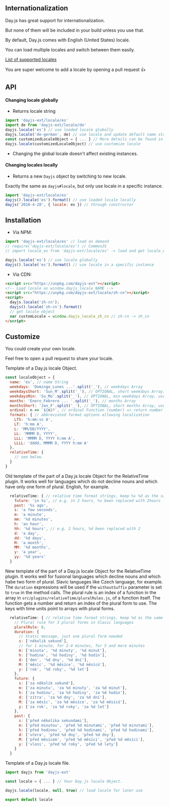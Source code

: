 ## Internationalization

Day.js has great support for internationalization.

But none of them will be included in your build unless you use that.

By default, Day.js comes with English (United States) locale.

You can load multiple locales and switch between them easily.

[List of supported locales](../../src/locale)

You are super welcome to add a locale by opening a pull request :+1:

## API

#### Changing locale globally

* Returns locale string

```js
import 'dayjs-ext/locale/es'
import de from 'dayjs-ext/locale/de'
dayjs.locale('es') // use loaded locale globally
dayjs.locale('de-german', de) // use locale and update default name string
const customizedLocaleObject = { ... } // More details can be found in Customize section below.
dayjs.locale(customizedLocaleObject) // use customize locale
```

* Changing the global locale doesn't affect existing instances.

#### Changing locales locally

* Returns a new `Dayjs` object by switching to new locale.

Exactly the same as `dayjs#locale`, but only use locale in a specific instance.

```js
import 'dayjs-ext/locale/es'
dayjs().locale('es').format() // use loaded locale locally
dayjs('2018-4-28', { locale: es }) // through constructor
```

## Installation

* Via NPM:

```javascript
import 'dayjs-ext/locale/es' // load on demand
// require('dayjs-ext/locale/es') // CommonJS
// import locale_es from 'dayjs-ext/locale/es' -> load and get locale_es locale object

dayjs.locale('es') // use locale globally
dayjs().locale('es').format() // use locale in a specific instance
```

* Via CDN:
```html
<script src="https://unpkg.com/dayjs-ext"></script>
<!-- Load locale as window.dayjs_locale_NAME -->
<script src="https://unpkg.com/dayjs-ext/locale/zh-cn"></script>
<script>
  dayjs.locale('zh-cn');
  dayjs().locale('zh-cn').format()
  // get locale object
  var customLocale = window.dayjs_locale_zh_cn // zh-cn -> zh_cn
</script>
```

## Customize

You could create your own locale.

Feel free to open a pull request to share your locale.

Template of a Day.js locale Object.
```javascript
const localeObject = {
  name: 'es', // name String
  weekdays: 'Domingo_Lunes ...'.split('_'), // weekdays Array
  weekdaysShort: 'Sun_M'.split('_'), // OPTIONAL, short weekdays Array, use first three letters if not provided
  weekdaysMin: 'Su_Mo'.split('_'), // OPTIONAL, min weekdays Array, use first two letters if not provided
  months: 'Enero_Febrero ... '.split('_'), // months Array
  monthsShort: 'Jan_F'.split('_'), // OPTIONAL, short months Array, use first three letters if not provided
  ordinal: n => `${n}º`, // ordinal Function (number) => return number + output
  formats: { // abbreviated format options allowing localization
    LTS: 'h:mm:ss A',
    LT: 'h:mm A',
    L: 'MM/DD/YYYY',
    LL: 'MMMM D, YYYY',
    LLL: 'MMMM D, YYYY h:mm A',
    LLLL: 'dddd, MMMM D, YYYY h:mm A'
  },
  relativeTime: {
    // see below
  }
}
```

Old template of the part of a Day.js locale Object for the RelativeTime plugin. It works well for languages which do not decline nouns and which have only one form of plural. English, for example.
```javascript
  relativeTime: { // relative time format strings, keep %s %d as the same
    future: 'in %s', // e.g. in 2 hours, %s been replaced with 2hours
    past: '%s ago',
    s: 'a few seconds',
    m: 'a minute',
    mm: '%d minutes',
    h: 'an hour',
    hh: '%d hours', // e.g. 2 hours, %d been replaced with 2
    d: 'a day',
    dd: '%d days',
    M: 'a month',
    MM: '%d months',
    y: 'a year',
    yy: '%d years'
  }
```

New template of the part of a Day.js locale Object for the RelativeTime plugin. It works well for fusional languages which decline nouns and which habe two form of plural. Slavic languages like Czech language, for example. The `duration` expressions will be used if the `withoutSuffix` parameter is set to `true` in the method calls. The plural rule is an index of a function in the array in `src/plugins/relativeTime/pluralRules.js`, of a function itself. The function gets a number and return an index of the plural form to use. The keys with time units point to arrays with plural forms.
```javascript
  relativeTime: { // relative time format strings, keep %d as the same
    // Plural rule for 3 plural forms in Slavic languages
    pluralRule: 8,
    duration: {
      // Static message, just one plural form needed
      s: ['několik sekund'],
      // for 1 minute, for 2-4 minutes, for 5 and more minutes
      m: ['minuta', '%d minuty', '%d minut'],
      h: ['hodina', '%d hodiny', '%d hodin'],
      d: ['den', '%d dny', '%d dní'],
      M: ['měsíc', '%d měsíce', '%d měsícú'],
      y: ['rok', '%d roky', '%d let']
    },
    future: {
      s: ['za několik sekund'],
      m: ['za minutu', 'za %d minuty', 'za %d minut'],
      h: ['za hodinu', 'za %d hodiny', 'za %d hodin'],
      d: ['zítra', 'za %d dny', 'za %d dní'],
      M: ['za měsíc', 'za %d měsíce', 'za %d měsícú'],
      y: ['za rok', 'za %d roky', 'za %d let']
    },
    past: {
      s: ['před několika sekundami'],
      m: ['před minutou', 'před %d minutami', 'před %d minutami'],
      h: ['před hodinou', 'před %d hodinami', 'před %d hodinami'],
      d: ['včera', 'před %d dny', 'před %d dny'],
      M: ['před měsícem', 'před %d měsíci', 'před %d měsíci'],
      y: ['vloni', 'před %d roky', 'před %d lety']
    }
  }
```

Template of a Day.js locale file.
```javascript
import dayjs from 'dayjs-ext'

const locale = { ... } // Your Day.js locale Object.

dayjs.locale(locale, null, true) // load locale for later use

export default locale
```
